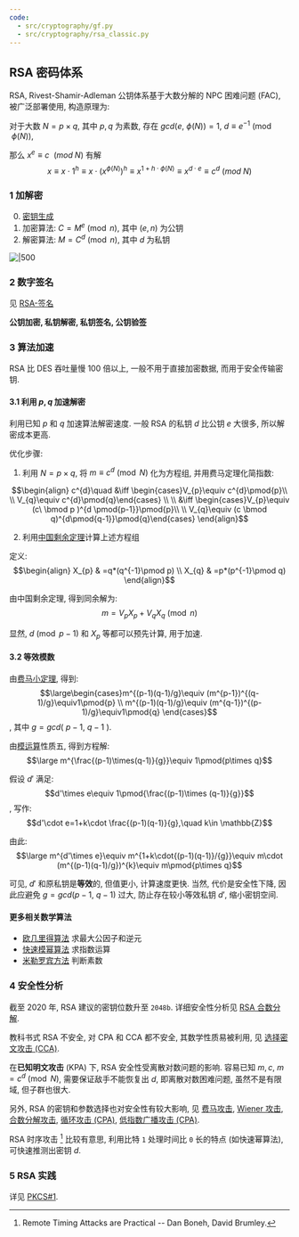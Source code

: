 ```yaml
---
code:
  - src/cryptography/gf.py
  - src/cryptography/rsa_classic.py
---
```


## RSA 密码体系

RSA, Rivest-Shamir-Adleman 公钥体系基于大数分解的 NPC 困难问题 (FAC), 被广泛部署使用, 构造原理为:

对于大数 $N=p\times q$, 其中 $p,q$ 为素数, 存在 $gcd(e,\ \phi(N))=1$, ${} d\equiv e^{-1}\pmod{\phi(N)} {}$,   

那么 $x^{e}\equiv c\ \   (mod\; N)$ 有解 $$x\equiv x\cdot 1^{h}\equiv x\cdot (x^{\phi(N)})^{h}\equiv x^{1+h\cdot \phi(N)}\equiv x^{d\cdot e}\equiv c^{d}\ (mod\; N)$$

### 1 加解密

0. [密钥生成](RSA-密钥生成.md)
1. 加密算法: $C=M^{e}\pmod n$, 其中 $(e,n)$ 为公钥
2. 解密算法: $M=C^{d}\pmod n$, 其中 $d$ 为私钥

![|500](../../../../attach/密码学_RSA.png)

### 2 数字签名

见 [RSA-签名](RSA-签名.md)

**公钥加密, 私钥解密, 私钥签名, 公钥验签**

### 3 算法加速

RSA 比 DES 吞吐量慢 100 倍以上, 一般不用于直接加密数据, 而用于安全传输密钥.

#### 3.1 利用 $p,q$ 加速解密

利用已知 $p$ 和 $q$ 加速算法解密速度. 一般 RSA 的私钥 $d$ 比公钥 $e$ 大很多, 所以解密成本更高.  

优化步骤:

1. 利用 $N=p\times q$, 将 ${} m \equiv c^{d}\pmod{N} {}$ 化为方程组, 并用费马定理化简指数:

$$\begin{align}
c^{d}\quad &\iff  \begin{cases}V_{p}\equiv c^{d}\pmod{p}\\ \\ V_{q}\equiv c^{d}\pmod{q}\end{cases} \\ \\
 &\iff \begin{cases}V_{p}\equiv (c\ \bmod p )^{d \pmod{p-1}}\pmod{p}\\ \\ V_{q}\equiv (c \bmod q)^{d\pmod{q-1}}\pmod{q}\end{cases}
\end{align}$$

2. 利用[中国剩余定理](../../../../Math/数论/中国剩余定理.md)计算上述方程组

定义: $$\begin{align}
X_{p} & =q*(q^{-1}\pmod p) \\
X_{q} & =p*(p^{-1}\pmod q)
\end{align}$$ 

由中国剩余定理, 得到同余解为: $$m=V_{p}X_{p}+V_{q}X_{q}\pmod n$$

显然, $d\pmod{p-1}$ 和 $X_p$ 等都可以预先计算, 用于加速.

#### 3.2 等效模数

由[费马小定理](Math/数论/欧拉定理.md), 得到: $$\large\begin{cases}m^{(p-1)(q-1)/g}\equiv (m^{p-1})^{(q-1)/g}\equiv1\pmod{p} \\ m^{(p-1)(q-1)/g}\equiv (m^{q-1})^{(p-1)/g}\equiv1\pmod{q} \end{cases}$$, 其中 $g=gcd(\ p-1,\ q-1\ )$.

由[模运算](Math/数论/模运算.md)性质五, 得到方程解: $$\large m^{\frac{(p-1)\times(q-1)}{g}}\equiv 1\pmod{p\times q}$$

假设 $d'$ 满足: $$d'\times e\equiv 1\pmod{\frac{(p-1)\times (q-1)}{g}}$$, 写作: $$d'\cdot e=1+k\cdot \frac{(p-1)(q-1)}{g},\quad k\in \mathbb{Z}$$

由此: $$\large m^{d'\times e}\equiv m^{1+k\cdot{(p-1)(q-1)}/{g}}\equiv m\cdot (m^{(p-1)(q-1)/g})^{k}\equiv m\pmod{p\times q}$$

可见, $d'$ 和原私钥是**等效**的, 但值更小, 计算速度更快. 当然, 代价是安全性下降, 因此应避免 $g=gcd(p-1,\ q-1)$ 过大, 防止存在较小等效私钥 $d'$, 缩小密钥空间.

#### 更多相关数学算法

- [欧几里得算法](../../../../Math/数论/欧几里得算法.md) 求最大公因子和逆元
- [快速模幂算法](../../../../Math/数论/快速模幂算法.md) 求指数运算
- [米勒罗宾方法](../../../../Math/数论/素性检测-米勒罗宾方法.md) 判断素数

### 4 安全性分析

截至 2020 年, RSA 建议的密钥位数升至 `2048b`. 详细安全性分析见 [RSA 合数分解](RSA-攻击/RSA-合数分解.md).  

教科书式 RSA 不安全, 对 CPA 和 CCA 都不安全, 其数学性质易被利用, 见 [选择密文攻击 (CCA)](RSA-攻击/RSA%20CCA%20攻击.md).

在**已知明文攻击** (KPA) 下, RSA 安全性受离散对数问题的影响. 容易已知 $m,c$, $m=c^{d}\pmod{N}$, 需要保证敌手不能恢复出 $d$, 即离散对数困难问题, 虽然不是有限域, 但子群也很大.

另外, RSA 的密钥和参数选择也对安全性有较大影响, 见 [费马攻击](RSA-攻击/RSA-费马攻击.md), [Wiener 攻击](RSA-攻击/RSA%20Wiener%20攻击.md), [合数分解攻击](RSA-攻击/RSA-合数分解.md), [循环攻击 (CPA)](RSA-攻击/RSA-循环攻击.md), [低指数广播攻击 (CPA)](RSA-攻击/RSA-低指数广播攻击.md).

RSA 时序攻击 [^1] 比较有意思, 利用比特 `1` 处理时间比 `0` 长的特点 (如快速幂算法), 可快速推测出密钥 $d$. 

[^1]: Remote Timing Attacks are Practical -- Dan Boneh, David Brumley.

### 5 RSA 实践

详见 [PKCS#1](PKCS1.md).
